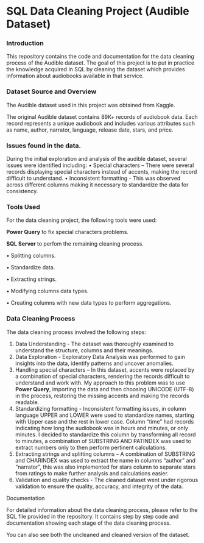 # SQL Data Cleaning Project (Audible Dataset)

### Introduction

This repository contains the code and documentation for the data cleaning process of the Audible dataset. The goal of this project is to put in practice the knowledge acquired in SQL by cleaning the dataset which provides information about audiobooks available in that service.


### Dataset Source and Overview

The Audible dataset used in this project was obtained from Kaggle.

The original Audible dataset contains 89K+ records of audiobook data. Each record represents a unique audiobook and includes various attributes such as name, author, narrator, language, release date, stars, and price.

### Issues found in the data.

During the initial exploration and analysis of the audible dataset, several issues were identified including:
•	Special characters – There were several records displaying special characters instead of accents, making the record difficult to understand.
•	Inconsistent formatting - This was observed across different columns making it necessary to standardize the data for consistency. 


### Tools Used

For the data cleaning project, the following tools were used:

 **Power Query** to fix special characters problems.
 
 **SQL Server** to perfom the remaining cleaning process.
 
•	Splitting columns.

•	Standardize data.

•	Extracting strings.

•	Modifying columns data types.

•	Creating columns with new data types to perform aggregations.

### Data Cleaning Process

The data cleaning process involved the following steps:
1.	Data Understanding - The dataset was thoroughly examined to understand the structure, columns and their meanings.
2.	Data Exploration - Exploratory Data Analysis was performed to gain insights into the data, identify patterns and uncover anomalies.
3.	Handling special characters – In this dataset, accents were replaced by a combination of special characters, rendering the records difficult to understand and work with. My approach to this problem was to use **Power Query**, importing the data and then choosing UNICODE (UTF-8) in the process, restoring the missing accents and making the records readable.
4.	Standardizing formatting - Inconsistent formatting issues, in column language UPPER and LOWER were used to standardize names, starting with Upper case and the rest in lower case. Column “time” had records indicating how long the audiobook was in hours and minutes, or only minutes. I decided to standardize this column by transforming all record to minutes, a combination of SUBSTRING AND PATINDEX was used to extract numbers only to then perform pertinent calculations.
5.	Extracting strings and splitting columns – A combination of SUBSTRING and CHARINDEX was used to extract the name in columns “author” and “narrator”, this was also implemented for stars column to separate stars from ratings to make further analysis and calculations easier.
6.	Validation and quality checks - The cleaned dataset went under rigorous validation to ensure the quality, accuracy, and integrity of the data.


Documentation

For detailed information about the data cleaning process, please refer to the SQL file provided in the repository. It contains step by step code and documentation showing each stage of the data cleaning process. 

You can also see both the uncleaned and cleaned version of the dataset.
